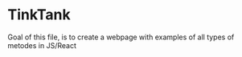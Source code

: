 # TinkTank

Goal of this file, is to create a webpage with examples of all types of metodes in JS/React
